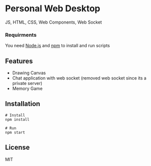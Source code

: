 # Personal Web Desktop
JS, HTML, CSS, Web Components, Web Socket

### Requirments
You need [Node.js](https://nodejs.org/en/) and [npm](https://www.npmjs.com/) to install and run scripts

## Features
 * Drawing Canvas
 * Chat application with web socket (removed web socket since its a private server)
 * Memory Game
## Installation

    # Install
    npm install

    # Run
    npm start
## License
MIT
